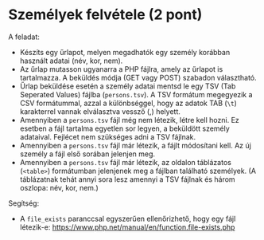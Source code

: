 # Személyek felvétele (2 pont)

A feladat:
- Készíts egy űrlapot, melyen megadhatók egy személy korábban használt adatai (név, kor, nem).
- Az űrlap mutasson ugyanarra a PHP fájlra, amely az űrlapot is tartalmazza.
A beküldés módja (GET vagy POST) szabadon választható.
- Űrlap beküldése esetén a személy adatai mentsd le egy TSV (Tab Seperated Values) fájlba (`persons.tsv`).
A TSV formátum megegyezik a CSV formátummal, azzal a különbséggel, hogy az adatok TAB (`\t`) karakterrel
vannak elválasztva vessző (,) helyett.
- Amennyiben a `persons.tsv` fájl még nem létezik, létre kell hozni.
Ez esetben a fájl tartalma egyetlen sor legyen, a beküldött személy adataival.
Fejlécet nem szükséges adni a TSV fájlnak.
- Amennyiben a `persons.tsv` fájl már létezik, a fájlt módosítani kell.
Az új személy a fájl első sorában jelenjen meg.
- Amennyiben a `persons.tsv` fájl már létezik, az oldalon táblázatos (`<table>`) formátumban jelenjenek
meg a fájlban található személyek.
(A táblázatnak tehát annyi sora lesz amennyi a TSV fájlnak és három oszlopa: név, kor, nem.)

Segítség:
- A `file_exists` paranccsal egyszerűen ellenőrizhető, hogy egy fájl létezik-e:
https://www.php.net/manual/en/function.file-exists.php
